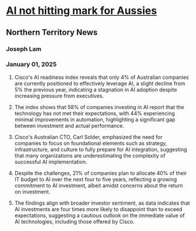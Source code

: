 # [AI not hitting mark for Aussies](https://advance.lexis.com/api/document?collection=news&id=urn:contentItem:6DSV-1VD3-RYS0-R1YR-00000-00&context=1519360)
## Northern Territory News
### Joseph Lam
### January 01, 2025

1. Cisco's AI readiness index reveals that only 4% of Australian companies are currently positioned to effectively leverage AI, a slight decline from 5% the previous year, indicating a stagnation in AI adoption despite increasing pressure from executives.

2. The index shows that 58% of companies investing in AI report that the technology has not met their expectations, with 44% experiencing minimal improvements in automation, highlighting a significant gap between investment and actual performance.

3. Cisco's Australian CTO, Carl Solder, emphasized the need for companies to focus on foundational elements such as strategy, infrastructure, and culture to fully prepare for AI integration, suggesting that many organizations are underestimating the complexity of successful AI implementation.

4. Despite the challenges, 21% of companies plan to allocate 40% of their IT budget to AI over the next four to five years, reflecting a growing commitment to AI investment, albeit amidst concerns about the return on investment.

5. The findings align with broader investor sentiment, as data indicates that AI investments are four times more likely to disappoint than to exceed expectations, suggesting a cautious outlook on the immediate value of AI technologies, including those offered by Cisco.